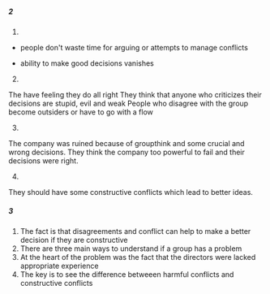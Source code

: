 ##### 2
1. 
+ people don't waste time for arguing or attempts to manage conflicts
- ability to make good decisions vanishes

2.
The have feeling they do all right
They think that anyone who criticizes their decisions are stupid, evil and weak
People who disagree with the group become outsiders or have to go with a flow

3.
The company was ruined because of groupthink and some crucial and wrong decisions.
They think the company too powerful to fail and their decisions were right.

4.
They should have some constructive conflicts which lead to better ideas.

##### 3
1. The fact is that disagreements and conflict can help to make a better decision if they are constructive
2. There are three main ways to understand if a group has a problem
3. At the heart of the problem was the fact that the directors were lacked appropriate experience
4. The key is to see the difference betweeen harmful conflicts and constructive conflicts
